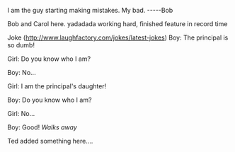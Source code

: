 I am the guy starting making mistakes. My bad. -----Bob

Bob and Carol here. yadadada working hard, finished feature in record time

Joke (http://www.laughfactory.com/jokes/latest-jokes)
Boy: The principal is so dumb!

Girl: Do you know who I am?

Boy: No...

Girl: I am the principal's daughter!

Boy: Do you know who I am?

Girl: No...

Boy: Good! *Walks away*


Ted added something here....

